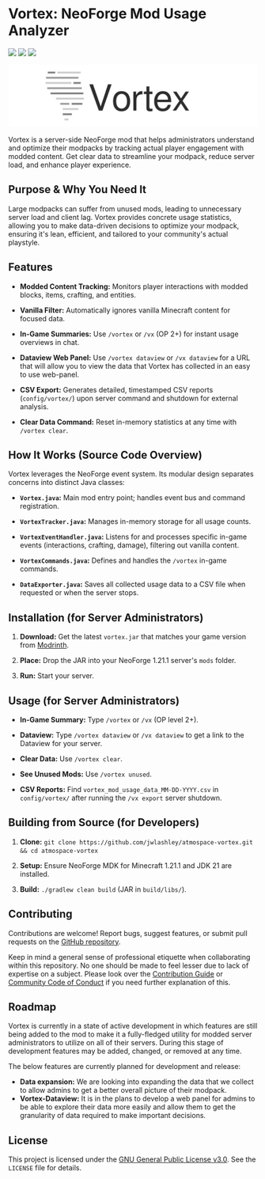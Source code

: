 # Vortex: NeoForge Mod Usage Analyzer 
<p align="left">
  <a href="https://github.com/jwlashley/atmospace-vortex"><img src="https://badgen.net/badge/Development/Active/green" /></a>
  <a href=""><img src="https://badgen.net/badge/Stable/2.0.0/blue" /></a>
  <a href="https://www.gnu.org/licenses/gpl-3.0.en.html"><img src="https://badgen.net/badge/License/GPL3/red" /></a>
</p>

![vortex banner](vortexbanner.png)


Vortex is a server-side NeoForge mod that helps administrators understand and optimize their modpacks by tracking actual player engagement with modded content. Get clear data to streamline your modpack, reduce server load, and enhance player experience.

## Purpose & Why You Need It

Large modpacks can suffer from unused mods, leading to unnecessary server load and client lag. Vortex provides concrete usage statistics, allowing you to make data-driven decisions to optimize your modpack, ensuring it's lean, efficient, and tailored to your community's actual playstyle.

## Features

* **Modded Content Tracking:** Monitors player interactions with modded blocks, items, crafting, and entities.

* **Vanilla Filter:** Automatically ignores vanilla Minecraft content for focused data.

* **In-Game Summaries:** Use `/vortex` or `/vx` (OP 2+) for instant usage overviews in chat.
  
* **Dataview Web Panel:** Use `/vortex dataview` or `/vx dataview` for a URL that will allow you to view the data that Vortex has collected in an easy to use web-panel.

* **CSV Export:** Generates detailed, timestamped CSV reports (`config/vortex/`) upon server command and shutdown for external analysis.

* **Clear Data Command:** Reset in-memory statistics at any time with `/vortex clear`.

## How It Works (Source Code Overview)

Vortex leverages the NeoForge event system. Its modular design separates concerns into distinct Java classes:

* **`Vortex.java`:** Main mod entry point; handles event bus and command registration.

* **`VortexTracker.java`:** Manages in-memory storage for all usage counts.

* **`VortexEventHandler.java`:** Listens for and processes specific in-game events (interactions, crafting, damage), filtering out vanilla content.

* **`VortexCommands.java`:** Defines and handles the `/vortex` in-game commands.

* **`DataExporter.java`:** Saves all collected usage data to a CSV file when requested or when the server stops.

## Installation (for Server Administrators)

1.  **Download:** Get the latest `vortex.jar` that matches your game version from [Modrinth](https://modrinth.com/mod/atmospace-vortex).

3.  **Place:** Drop the JAR into your NeoForge 1.21.1 server's `mods` folder.

4.  **Run:** Start your server.

## Usage (for Server Administrators)

* **In-Game Summary:** Type `/vortex` or `/vx` (OP level 2+).

* **Dataview:** Type `/vortex dataview` or `/vx dataview` to get a link to the Dataview for your server.

* **Clear Data:** Use `/vortex clear`.

* **See Unused Mods:** Use `/vortex unused`.

* **CSV Reports:** Find `vortex_mod_usage_data_MM-DD-YYYY.csv` in `config/vortex/` after running the `/vx export` server shutdown.

## Building from Source (for Developers)

1.  **Clone:** `git clone https://github.com/jwlashley/atmospace-vortex.git && cd atmospace-vortex`

2.  **Setup:** Ensure NeoForge MDK for Minecraft 1.21.1 and JDK 21 are installed.

3.  **Build:** `./gradlew clean build` (JAR in `build/libs/`).

## Contributing

Contributions are welcome! Report bugs, suggest features, or submit pull requests on the [GitHub repository](https://github.com/jwlashley/atmospace-vortex).

Keep in mind a general sense of professional etiquette when collaborating within this repository. No one should be made to feel lesser due to lack of expertise on a subject.
Please look over the [Contribution Guide](https://github.com/jwlashley/atmospace-vortex/blob/main/CONTRIBUTING.md) or [Community Code of Conduct](https://github.com/jwlashley/atmospace-vortex/tree/main?tab=coc-ov-file) if you need further explanation of this.

## Roadmap

Vortex is currently in a state of active development in which features are still being added to the mod to make it a fully-fledged utility for modded server administrators to utilize on all of their servers.
During this stage of development features may be added, changed, or removed at any time.

The below features are currently planned for development and release:

* **Data expansion:** We are looking into expanding the data that we collect to allow admins to get a better overall picture of their modpack.
* **Vortex-Dataview:** It is in the plans to develop a web panel for admins to be able to explore their data more easily and allow them to get the granularity of data required to make important decisions.

## License

This project is licensed under the [GNU General Public License v3.0](https://www.gnu.org/licenses/gpl-3.0.en.html). See the `LICENSE` file for details.
